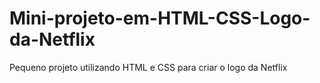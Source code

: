 # Mini-projeto-em-HTML-CSS-Logo-da-Netflix
 Pequeno projeto utilizando HTML e CSS para criar o logo da Netflix
